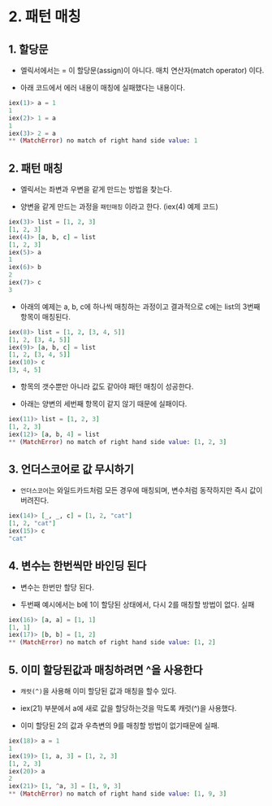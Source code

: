 # 2. 패턴 매칭

## 1. 할당문

* 엘릭서에서는 = 이 할당문(assign)이 아니다. 매치 연산자(match operator) 이다.

* 아래 코드에서 에러 내용이 매칭에 실패했다는 내용이다.

```elixir
iex(1)> a = 1
1
iex(2)> 1 = a
1
iex(3)> 2 = a
** (MatchError) no match of right hand side value: 1
```


## 2. 패턴 매칭

* 엘릭서는 좌변과 우변을 같게 만드는 방법을 찾는다.

* 양변을 같게 만드는 과정을 `패턴매칭` 이라고 한다. (iex(4) 예제 코드)

```elixir
iex(3)> list = [1, 2, 3]
[1, 2, 3]
iex(4)> [a, b, c] = list
[1, 2, 3]
iex(5)> a
1
iex(6)> b
2
iex(7)> c
3
```

* 아래의 예제는 a, b, c에 하나씩 매칭하는 과정이고 결과적으로 c에는 list의 3번째 항목이 매칭된다.

```elixir
iex(8)> list = [1, 2, [3, 4, 5]]
[1, 2, [3, 4, 5]]
iex(9)> [a, b, c] = list
[1, 2, [3, 4, 5]]
iex(10)> c
[3, 4, 5]
```

* 항목의 갯수뿐만 아니라 값도 같아야 패턴 매칭이 성공한다.

* 아래는 양변의 세번째 항목이 같지 않기 때문에 실패이다.

```elixir
iex(11)> list = [1, 2, 3]
[1, 2, 3]
iex(12)> [a, b, 4] = list
** (MatchError) no match of right hand side value: [1, 2, 3]
```

## 3. 언더스코어로 값 무시하기

* `언더스코어`는 와일드카드처럼 모든 경우에 매칭되며, 변수처럼 동작하지만 즉시 값이 버려진다.

```elixir
iex(14)> [_, _, c] = [1, 2, "cat"]
[1, 2, "cat"]
iex(15)> c
"cat"
```

## 4. 변수는 한번씩만 바인딩 된다

* 변수는 한번만 할당 된다.

* 두번째 예시에서는 b에 1이 할당된 상태에서, 다시 2를 매칭할 방법이 없다. 실패

```elixir
iex(16)> [a, a] = [1, 1]
[1, 1]
iex(17)> [b, b] = [1, 2]
** (MatchError) no match of right hand side value: [1, 2]
```

## 5. 이미 할당된값과 매칭하려면 ^을 사용한다

* `캐럿(^)`을 사용해 이미 할당된 값과 매칭을 할수 있다.

* iex(21) 부분에서 a에 새로 값을 할당하는것을 막도록 캐럿(^)을 사용했다. 

* 이미 할당된 2의 값과 우측변의 9를 매칭할 방법이 없기때문에 실패.

```elixir
iex(18)> a = 1
1
iex(19)> [1, a, 3] = [1, 2, 3]
[1, 2, 3]
iex(20)> a
2
iex(21)> [1, ^a, 3] = [1, 9, 3]
** (MatchError) no match of right hand side value: [1, 9, 3]
```
